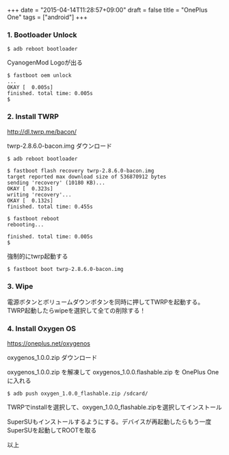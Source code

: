+++
date = "2015-04-14T11:28:57+09:00"
draft = false
title = "OnePlus One"
tags = ["android"]
+++

### 1. Bootloader Unlock

```
$ adb reboot bootloader
```

CyanogenMod Logoが出る

```
$ fastboot oem unlock
...
OKAY [  0.005s]
finished. total time: 0.005s
$  
```

### 2. Install TWRP

http://dl.twrp.me/bacon/

twrp-2.8.6.0-bacon.img ダウンロード

```
$ adb reboot bootloader

$ fastboot flash recovery twrp-2.8.6.0-bacon.img
target reported max download size of 536870912 bytes
sending 'recovery' (10180 KB)...
OKAY [  0.323s]
writing 'recovery'...
OKAY [  0.132s]
finished. total time: 0.455s

$ fastboot reboot
rebooting...

finished. total time: 0.005s
$
```

強制的にtwrp起動する

```
$ fastboot boot twrp-2.8.6.0-bacon.img
```

### 3. Wipe

電源ボタンとボリュームダウンボタンを同時に押してTWRPを起動する。
TWRP起動したらwipeを選択して全ての削除する！

### 4. Install Oxygen OS

https://oneplus.net/oxygenos

oxygenos_1.0.0.zip ダウンロード

oxygenos_1.0.0.zip を解凍して oxygenos_1.0.0.flashable.zip を OnePlus One に入れる

```
$ adb push oxygen_1.0.0_flashable.zip /sdcard/
```

TWRPでinstallを選択して、oxygen_1.0.0_flashable.zipを選択してインストール

SuperSUもインストールするようにする。デバイスが再起動したらもう一度SuperSUを起動してROOTを取る

以上
